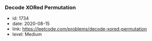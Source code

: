 ### Decode XORed Permutation

* id: 1734
* date: 2020-08-15
* link: https://leetcode.com/problems/decode-xored-permutation
* level: Medium
